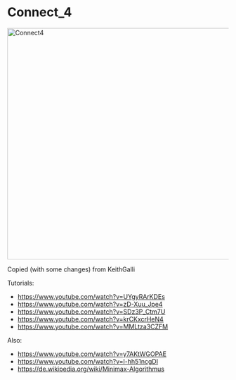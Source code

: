 # Connect_4

<img width="525" alt="Connect4" src="https://user-images.githubusercontent.com/82702416/156918324-23835bf4-35a3-4be5-8891-1b9d5e99717b.PNG">

Copied (with some changes) from KeithGalli

Tutorials:
- https://www.youtube.com/watch?v=UYgyRArKDEs
- https://www.youtube.com/watch?v=zD-Xuu_Jpe4
- https://www.youtube.com/watch?v=SDz3P_Ctm7U
- https://www.youtube.com/watch?v=krCKxcrHeN4
- https://www.youtube.com/watch?v=MMLtza3CZFM

Also:
- https://www.youtube.com/watch?v=y7AKtWGOPAE
- https://www.youtube.com/watch?v=l-hh51ncgDI
- https://de.wikipedia.org/wiki/Minimax-Algorithmus

